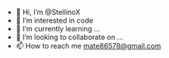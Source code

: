 - 👋 Hi, I’m @StellinoX
- 👀 I’m interested in code 
- 🌱 I’m currently learning ...
- 💞️ I’m looking to collaborate on ...
- 📫 How to reach me mate86578@gmail.com

<!---
StellinoX/StellinoX is a ✨ special ✨ repository because its `README.md` (this file) appears on your GitHub profile.
You can click the Preview link to take a look at your changes.
--->
